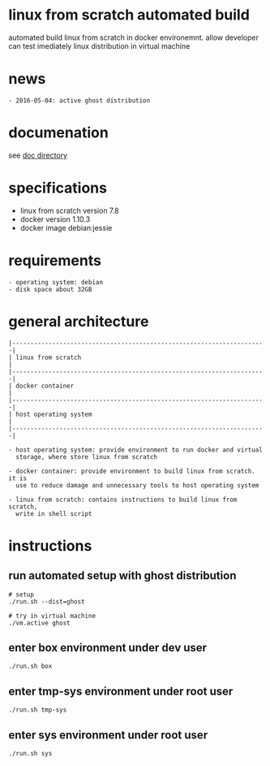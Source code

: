 # linux from scratch automated build
automated build linux from scratch in docker environemnt. allow developer can
test imediately linux distribution in virtual machine

# news

    - 2016-05-04: active ghost distribution

# documenation

see [doc directory](./doc)

# specifications

   - linux from scratch version 7.8
   - docker version 1.10.3
   - docker image debian:jessie

# requirements

    - operating system: debian
    - disk space about 32GB

# general architecture

    |----------------------------------------------------------------------|
    | linux from scratch                                                   |
    |----------------------------------------------------------------------|
    | docker container                                                     |
    |----------------------------------------------------------------------|
    | host operating system                                                |
    |----------------------------------------------------------------------|

    - host operating system: provide environment to run docker and virtual
      storage, where store linux from scratch

    - docker container: provide environment to build linux from scratch. it is
      use to reduce damage and unnecessary tools to host operating system

    - linux from scratch: contains instructions to build linux from scratch,
      write in shell script

# instructions

## run automated setup with ghost distribution
```shell
# setup
./run.sh --dist=ghost

# try in virtual machine
./vm.active ghost
```

## enter box environment under dev user
```shell
./run.sh box
```

## enter tmp-sys environment under root user
```shell
./run.sh tmp-sys
```

## enter sys environment under root user
```shell
./run.sh sys
```
